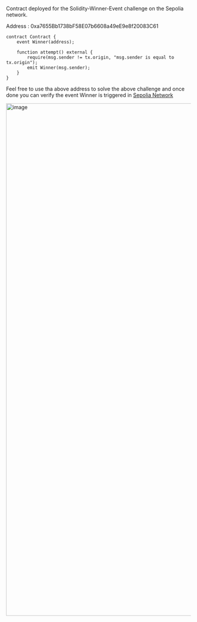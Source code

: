 Contract deployed for the Solidity-Winner-Event challenge on the Sepolia network.

Address : 0xa7655Bb1738bF58E07b6608a49eE9e8f20083C61

```
contract Contract {
    event Winner(address);

    function attempt() external {
        require(msg.sender != tx.origin, "msg.sender is equal to tx.origin");
        emit Winner(msg.sender);
    }
}

```

Feel free to use tha above address to solve the above challenge and once done you can verify the event Winner is triggered in [Sepolia Network ](https://sepolia.etherscan.io/address/0xa7655Bb1738bF58E07b6608a49eE9e8f20083C61#events)

<img width="1396" alt="image" src="https://github.com/manukj/web3_tutorials/assets/22499119/a8ca4490-31a0-467f-9726-e315ee28db48">
